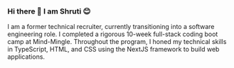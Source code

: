 ### Hi there 👋 I am Shruti 😊
I am a former technical recruiter, currently transitioning into a software engineering role.
I completed a rigorous 10-week full-stack coding boot camp at Mind-Mingle. Throughout the program, I honed my technical skills in TypeScript, HTML, and CSS using the NextJS framework to build web applications.

<!--
**JShruti/JShruti** is a ✨ _special_ ✨ repository because its `README.md` (this file) appears on your GitHub profile.

Here are some ideas to get you started:

- 🔭 I’m currently working on ...
- 🌱 I’m currently learning ...
- 👯 I’m looking to collaborate on ...
- 🤔 I’m looking for help with ...
- 💬 Ask me about ...
- 📫 How to reach me: ...
- 😄 Pronouns: ...
- ⚡ Fun fact: ...
-->
